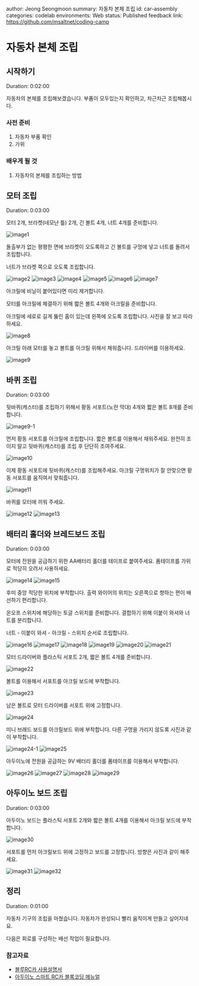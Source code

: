 author: Jeong Seongmoon
summary: 자동차 본체 조립
id: car-assembly
categories: codelab
environments: Web
status: Published
feedback link: https://github.com/msaltnet/coding-camp

# 자동차 본체 조립

## 시작하기
Duration: 0:02:00

자동차의 본체를 조립해보겠습니다. 부품이 모두있는지 확인하고, 차근차근 조립해봅시다.

### 사전 준비
1. 자동차 부품 확인
2. 가위

### 배우게 될 것
1. 자동차의 본체를 조립하는 방법

## 모터 조립
Duration: 0:03:00

모터 2개, 브라켓(네모난 틀) 2개, 긴 볼트 4개, 너트 4개를 준비합니다.

![image1](./img/1.jpg)

돌출부가 없는 평평한 면에 브라켓이 오도록하고 긴 볼트를 구멍에 넣고 너트를 돌려서 조립합니다.

너트가 브라켓 쪽으로 오도록 조립합니다.

![image2](./img/2.jpg)
![image3](./img/3.jpg)
![image4](./img/4.jpg)
![image5](./img/5.jpg)
![image6](./img/6.jpg)
![image7](./img/7.jpg)

아크릴에 비닐이 붙어있다면 미리 제거합니다.

모터를 아크릴에 체결하기 위해 짧은 볼트 4개와 아크릴을 준비합니다. 

아크릴에 세로로 길게 뚫린 홈이 있는데 왼쪽에 오도록 조립합니다. 사진을 잘 보고 따라 하세요.

![image8](./img/8.jpg)

아크릴 아래 모터를 놓고 볼트를 아크릴 위해서 채워줍니다. 드라이버를 이용하세요.

![image9](./img/9.jpg)

## 바퀴 조립
Duration: 0:03:00

뒷바퀴(캐스터)를 조립하기 위해서 황동 서포트(노란 막대) 4개와 짧은 볼트 8개를 준비합니다.

![image9-1](./img/9-1.jpg)


먼저 황동 서포트를 아크릴에 조립합니다. 짧은 볼트를 이용해서 채워주세요. 완전히 조이지 말고 뒷바퀴(캐스터)를 조립 후 단단히 조여주세요.

![image10](./img/10.jpg)

이제 황동 서포트에 뒷바퀴(캐스터)를 조립해주세요. 아크릴 구멍위치가 잘 안맞으면 황동 서포트를 움직여서 맞춰줍니다.

![image11](./img/11.jpg)

바퀴를 모터에 끼워 주세요.

![image12](./img/12.jpg)
![image13](./img/13.jpg)

## 배터리 홀더와 브레드보드 조립
Duration: 0:03:00

모터에 전원을 공급하기 위한 AA배터리 홀더를 테이프로 붙여주세요. 폼테이프를 가위로 적당히 오려서 사용하세요.

![image14](./img/14.jpg)
![image15](./img/15.jpg)

후미 중앙 적당한 위치에 부착합니다. 출력 와이어의 위치는 오른쪽으로 향하는 편이 배선하기 편리합니다.

온오프 스위치에 해당하는 토글 스위치를 준비합니다. 결합하기 위해 이붙이 와셔와 너트를 분리합니다.

너트 - 이붙이 와셔 - 아크릴 - 스위치 순서로 조립합니다.

![image16](./img/16.jpg)
![image17](./img/17.jpg)
![image18](./img/18.jpg)
![image19](./img/19.jpg)
![image20](./img/20.jpg)
![image21](./img/21.jpg)

모터 드라이버와 플라스틱 서포트 2개, 짧은 볼트 4개를 준비합니다.

![image22](./img/22.jpg)

볼트를 이용해서 서포트를 아크릴 보드에 부착합니다.

![image23](./img/23.jpg)

남은 볼트로 모터 드라이버를 서포트 위에 고정합니다.

![image24](./img/24.jpg)

미니 브래드 보드를 아크릴보드 위에 부착합니다. 다른 구멍을 가리지 않도록 사진과 같이 부착합니다.

![image24-1](./img/24-1.jpg)
![image25](./img/25.jpg)

아두이노에 전원을 공급하는 9V 배터리 홀더를 폼테이프를 이용해서 부착합니다.

![image26](./img/26.jpg)
![image27](./img/27.jpg)
![image28](./img/28.jpg)
![image29](./img/29.jpg)

## 아두이노 보드 조립
Duration: 0:03:00

아두이노 보드는 플라스틱 서포트 2개와 짧은 볼트 4개를 이용해서 아크릴 보드에 부착합니다.

![image30](./img/30.jpg)

서포트를 먼저 아크릴보드 위에 고정하고 보드를 고정합니다. 방향은 사진과 같이 해주세요.

![image31](./img/31.jpg)
![image32](./img/32.jpg)

## 정리
Duration: 0:01:00

자동차 기구의 조립을 마쳤습니다. 자동차가 완성되니 빨리 움직이게 만들고 싶어지네요.

다음은 회로를 구성하는 배선 작업이 필요합니다.

### 참고자료
- [블루RC카 사용설명서](https://www.devicemart.co.kr/goods/download?id=1385495&rank=1)
- [아두이노 스마트 RC카 블록코딩 메뉴얼](https://www.devicemart.co.kr/goods/download?id=1385495&rank=2)